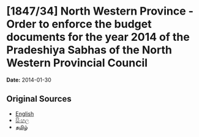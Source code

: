# [1847/34] North Western Province - Order to enforce the budget documents for the year 2014 of the Pradeshiya Sabhas of the North Western Provincial Council

**Date:** 2014-01-30

## Original Sources

- [English](https://documents.gov.lk/view/extra-gazettes/2014/1/1847-34_E.pdf)
- [සිංහල](https://documents.gov.lk/view/extra-gazettes/2014/1/1847-34_S.pdf)
- [தமிழ்](https://documents.gov.lk/view/extra-gazettes/2014/1/1847-34_T.pdf)
